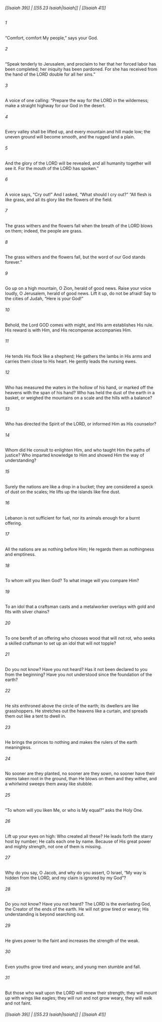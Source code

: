 
###### [[Isaiah 39]] | [[55.23 Isaiah|Isaiah]] | [[Isaiah 41]]

###### 1
“Comfort, comfort My people,” says your God.
###### 2
“Speak tenderly to Jerusalem, and proclaim to her that her forced labor has been completed; her iniquity has been pardoned. For she has received from the hand of the LORD double for all her sins.”
###### 3
A voice of one calling: “Prepare the way for the LORD in the wilderness; make a straight highway for our God in the desert.
###### 4
Every valley shall be lifted up, and every mountain and hill made low; the uneven ground will become smooth, and the rugged land a plain.
###### 5
And the glory of the LORD will be revealed, and all humanity together will see it. For the mouth of the LORD has spoken.”
###### 6
A voice says, “Cry out!” And I asked, “What should I cry out?” “All flesh is like grass, and all its glory like the flowers of the field.
###### 7
The grass withers and the flowers fall when the breath of the LORD blows on them; indeed, the people are grass.
###### 8
The grass withers and the flowers fall, but the word of our God stands forever.”
###### 9
Go up on a high mountain, O Zion, herald of good news. Raise your voice loudly, O Jerusalem, herald of good news. Lift it up, do not be afraid! Say to the cities of Judah, “Here is your God!”
###### 10
Behold, the Lord GOD comes with might, and His arm establishes His rule. His reward is with Him, and His recompense accompanies Him.
###### 11
He tends His flock like a shepherd; He gathers the lambs in His arms and carries them close to His heart. He gently leads the nursing ewes.
###### 12
Who has measured the waters in the hollow of his hand, or marked off the heavens with the span of his hand? Who has held the dust of the earth in a basket, or weighed the mountains on a scale and the hills with a balance?
###### 13
Who has directed the Spirit of the LORD, or informed Him as His counselor?
###### 14
Whom did He consult to enlighten Him, and who taught Him the paths of justice? Who imparted knowledge to Him and showed Him the way of understanding?
###### 15
Surely the nations are like a drop in a bucket; they are considered a speck of dust on the scales; He lifts up the islands like fine dust.
###### 16
Lebanon is not sufficient for fuel, nor its animals enough for a burnt offering.
###### 17
All the nations are as nothing before Him; He regards them as nothingness and emptiness.
###### 18
To whom will you liken God? To what image will you compare Him?
###### 19
To an idol that a craftsman casts and a metalworker overlays with gold and fits with silver chains?
###### 20
To one bereft of an offering who chooses wood that will not rot, who seeks a skilled craftsman to set up an idol that will not topple?
###### 21
Do you not know? Have you not heard? Has it not been declared to you from the beginning? Have you not understood since the foundation of the earth?
###### 22
He sits enthroned above the circle of the earth; its dwellers are like grasshoppers. He stretches out the heavens like a curtain, and spreads them out like a tent to dwell in.
###### 23
He brings the princes to nothing and makes the rulers of the earth meaningless.
###### 24
No sooner are they planted, no sooner are they sown, no sooner have their stems taken root in the ground, than He blows on them and they wither, and a whirlwind sweeps them away like stubble.
###### 25
“To whom will you liken Me, or who is My equal?” asks the Holy One.
###### 26
Lift up your eyes on high: Who created all these? He leads forth the starry host by number; He calls each one by name. Because of His great power and mighty strength, not one of them is missing.
###### 27
Why do you say, O Jacob, and why do you assert, O Israel, “My way is hidden from the LORD, and my claim is ignored by my God”?
###### 28
Do you not know? Have you not heard? The LORD is the everlasting God, the Creator of the ends of the earth. He will not grow tired or weary; His understanding is beyond searching out.
###### 29
He gives power to the faint and increases the strength of the weak.
###### 30
Even youths grow tired and weary, and young men stumble and fall.
###### 31
But those who wait upon the LORD will renew their strength; they will mount up with wings like eagles; they will run and not grow weary, they will walk and not faint.

###### [[Isaiah 39]] | [[55.23 Isaiah|Isaiah]] | [[Isaiah 41]]
